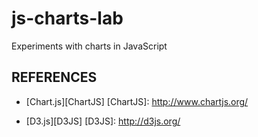 js-charts-lab
=============

Experiments with charts in JavaScript

REFERENCES
----------

* [Chart.js][ChartJS]
[ChartJS]: http://www.chartjs.org/

* [D3.js][D3JS]
[D3JS]: http://d3js.org/
